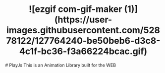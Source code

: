 <h1 align="center">
  ![ezgif com-gif-maker (1)](https://user-images.githubusercontent.com/52878122/127764240-be50beb6-d3c8-4c1f-bc36-f3a66224bcac.gif)
</h1> 
# PlayJs
This is an Animation Library built for the WEB

